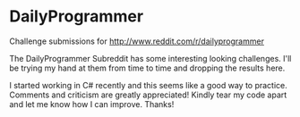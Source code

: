 DailyProgrammer
===============

Challenge submissions for http://www.reddit.com/r/dailyprogrammer

The DailyProgrammer Subreddit has some interesting looking challenges. I'll be trying my hand at them from time to time and dropping the results here.

I started working in C# recently and this seems like a good way to practice. Comments and criticism are greatly appreciated! Kindly tear my code apart and let me know how I can improve. Thanks!
